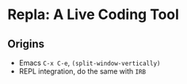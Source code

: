 # Repla: A Live Coding Tool

## Origins

- Emacs `C-x C-e`, `(split-window-vertically)`
- REPL integration, do the same with `IRB`



